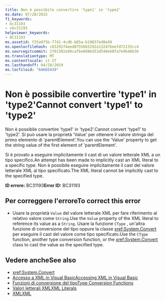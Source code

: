 ```yaml
---
title: Non è possibile convertire 'type1' in 'type2'
ms.date: 07/20/2015
f1_keywords:
- bc31193
- vbc31193
helpviewer_keywords:
- BC31193
ms.assetid: f25a9f5b-7741-4cd6-b85a-b19037ed8e49
ms.openlocfilehash: c83292f4eed87556b5292a13247beefd72135cc4
ms.sourcegitcommit: 2701302a99cafbe0d86d53d540eb0fa7e9b46b36
ms.translationtype: MT
ms.contentlocale: it-IT
ms.lasthandoff: 04/28/2019
ms.locfileid: "64665439"
---
```

# <a name="cannot-convert-type1-to-type2"></a><span data-ttu-id="73727-102">Non è possibile convertire 'type1' in 'type2'</span><span class="sxs-lookup"><span data-stu-id="73727-102">Cannot convert 'type1' to 'type2'</span></span>
<span data-ttu-id="73727-103">Non è possibile convertire 'type1' in 'type2'.</span><span class="sxs-lookup"><span data-stu-id="73727-103">Cannot convert 'type1' to 'type2'.</span></span> <span data-ttu-id="73727-104">Si può usare la proprietà 'Value' per ottenere il valore stringa del primo elemento di 'parentElement'.</span><span class="sxs-lookup"><span data-stu-id="73727-104">You can use the 'Value' property to get the string value of the first element of 'parentElement'.</span></span>  
  
 <span data-ttu-id="73727-105">Si è provato a eseguire implicitamente il cast di un valore letterale XML a un tipo specifico.</span><span class="sxs-lookup"><span data-stu-id="73727-105">An attempt has been made to implicitly cast an XML literal to a specific type.</span></span> <span data-ttu-id="73727-106">Non è possibile eseguire implicitamente il cast del valore letterale XML al tipo specificato.</span><span class="sxs-lookup"><span data-stu-id="73727-106">The XML literal cannot be implicitly cast to the specified type.</span></span>  
  
 <span data-ttu-id="73727-107">**ID errore:** BC31193</span><span class="sxs-lookup"><span data-stu-id="73727-107">**Error ID:** BC31193</span></span>  
  
## <a name="to-correct-this-error"></a><span data-ttu-id="73727-108">Per correggere l'errore</span><span class="sxs-lookup"><span data-stu-id="73727-108">To correct this error</span></span>  
  
- <span data-ttu-id="73727-109">Usare la proprietà `Value` del valore letterale XML per fare riferimento al relativo valore come `String`.</span><span class="sxs-lookup"><span data-stu-id="73727-109">Use the `Value` property of the XML literal to reference its value as a `String`.</span></span> <span data-ttu-id="73727-110">Usare la funzione `CType` , un'altra funzione di conversione del tipo oppure la classe <xref:System.Convert> per eseguire il cast del valore come tipo specificato.</span><span class="sxs-lookup"><span data-stu-id="73727-110">Use the `CType` function, another type conversion function, or the <xref:System.Convert> class to cast the value as the specified type.</span></span>  
  
## <a name="see-also"></a><span data-ttu-id="73727-111">Vedere anche</span><span class="sxs-lookup"><span data-stu-id="73727-111">See also</span></span>

- <xref:System.Convert>
- [<span data-ttu-id="73727-112">Accesso a XML in Visual Basic</span><span class="sxs-lookup"><span data-stu-id="73727-112">Accessing XML in Visual Basic</span></span>](../../visual-basic/programming-guide/language-features/xml/accessing-xml.md)
- [<span data-ttu-id="73727-113">Funzioni di conversione del tipo</span><span class="sxs-lookup"><span data-stu-id="73727-113">Type Conversion Functions</span></span>](../../visual-basic/language-reference/functions/type-conversion-functions.md)
- [<span data-ttu-id="73727-114">Valori letterali XML</span><span class="sxs-lookup"><span data-stu-id="73727-114">XML Literals</span></span>](../../visual-basic/language-reference/xml-literals/index.md)
- [<span data-ttu-id="73727-115">XML</span><span class="sxs-lookup"><span data-stu-id="73727-115">XML</span></span>](../../visual-basic/programming-guide/language-features/xml/index.md)
